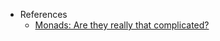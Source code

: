 

- References
  - [Monads: Are they really that complicated?](https://blog.knoldus.com/monads-are-they-really-that-complicated/)
